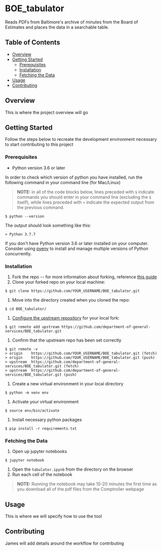 # BOE_tabulator
Reads PDFs from Baltimore's archive of minutes from the Board of Estimates and places the data in a searchable table.

## Table of Contents
- [Overview](#overview)
- [Getting Started](#getting-started)
  - [Prerequisites](#prerequisites)
  - [Installation](#installation)
  - [Fetching the Data](#fetching-the-data)
- [Usage](#usage)
- [Contributing](#contributing)

## Overview
This is where the project overview will go  

## Getting Started
Follow the steps below to recreate the development environment necessary to start contributing to this project

### Prerequisites
- Python version 3.6 or later

In order to check which version of python you have installed, run the following command in your command line (for Mac/Linux)

>**NOTE:** in all of the code blocks below, lines preceded with `$` indicate commands you should enter in your command line (excluding the `$` itself), while lines preceded with `>` indicate the expected output from the previous command.

```
$ python --version
```
The output should look something like this:
```
> Python 3.7.7
```
If you don't have Python version 3.6 or later installed on your computer. Consider using [pyenv](https://github.com/pyenv/pyenv) to install and manage multiple versions of Python concurrently.

### Installation
1. Fork the repo -- for more information about forking, reference [this guide](https://docs.github.com/en/github/collaborating-with-issues-and-pull-requests/working-with-forks)
1. Clone your forked repo on your local machine:
```
$ git clone https://github.com/YOUR_USERNAME/BOE_tabulator.git
```
1. Move into the directory created when you cloned the repo:
```
$ cd BOE_tabulator/
```
1. [Configure the upstream repository](https://docs.github.com/en/github/collaborating-with-issues-and-pull-requests/configuring-a-remote-for-a-fork) for your local fork:
```
$ git remote add upstream https://github.com/department-of-general-services/BOE_tabulator.git
```
1. Confirm that the upstream repo has been set correctly
```
$ git remote -v
> origin    https://github.com/YOUR_USERNAME/BOE_tabulator.git (fetch)
> origin    https://github.com/YOUR_USERNAME/BOE_tabulator.git (push)
> upstream  https://github.com/department-of-general-services/BOE_tabulator.git (fetch)
> upstream  https://github.com/department-of-general-services/BOE_tabulator.git (push)
```
1. Create a new virtual environment in your local directory
```
$ python -m venv env
```
1. Activate your virtual environment
```
$ source env/bin/activate
```
1. Install necessary python packages
```
$ pip install -r requirements.txt
```

### Fetching the Data
1. Open up jupyter notebooks
```
$ jupyter notebook
```
1. Open the `tabulator.ipynb` from the directory on the browser
1. Run each cell of the notebook
> **NOTE:** Running the notebook may take 10-20 minutes the first time as you download all of the pdf files from the Comptroller webpage

## Usage
This is where we will specify how to use the tool

## Contributing
James will add details around the workflow for contributing
